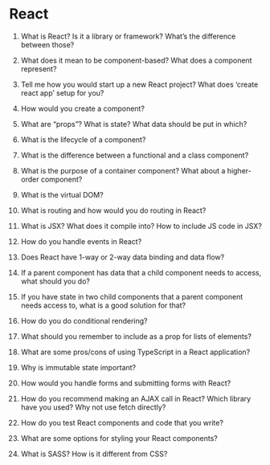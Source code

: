 # React

1.  What is React? Is it a library or framework? What’s the difference between those?
    
2.  What does it mean to be component-based? What does a component represent?
    
3.  Tell me how you would start up a new React project? What does ‘create react app’ setup for you?
    
4.  How would you create a component?
    
5.  What are “props”? What is state? What data should be put in which?
    
6.  What is the lifecycle of a component?
    
7.  What is the difference between a functional and a class component?
    
8.  What is the purpose of a container component? What about a higher-order component?
    
9.  What is the virtual DOM?
    
10.  What is routing and how would you do routing in React?
    
11.  What is JSX? What does it compile into? How to include JS code in JSX?
    
12.  How do you handle events in React?
    
13.  Does React have 1-way or 2-way data binding and data flow?
    
14.  If a parent component has data that a child component needs to access, what should you do?
    
15.  If you have state in two child components that a parent component needs access to, what is a good solution for that?
    
16.  How do you do conditional rendering?
    
17.  What should you remember to include as a prop for lists of elements?
    
18.  What are some pros/cons of using TypeScript in a React application?
    
19.  Why is immutable state important?
    
20.  How would you handle forms and submitting forms with React?
    
21.  How do you recommend making an AJAX call in React? Which library have you used? Why not use fetch directly?
    
22.  How do you test React components and code that you write?
    
23.  What are some options for styling your React components?
    
24.  What is SASS? How is it different from CSS?